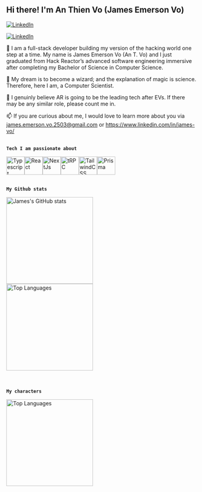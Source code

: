 Hi there! I'm An Thien Vo (James Emerson Vo)
<br/>
--------------------------------------------------------
<a href="https://www.linkedin.com/in/whitelisab/" rel="nofollow"><img src="https://camo.githubusercontent.com/349d4ee21811d5fe1f4c97ceb303f9cc33c46375e7585d27621e4e646fc1c4b8/68747470733a2f2f696d672e736869656c64732e696f2f62616467652f77686974656c697361622532302d2532333030373742352e7376673f267374796c653d666c61742d737175617265266c6f676f3d6c696e6b6564696e266c6f676f436f6c6f723d7768697465266c696e6b3d68747470733a2f2f7777772e6c696e6b6564696e2e636f6d2f696e2f77686974656c697361622f" alt="LinkedIn" data-canonical-src="https://img.shields.io/badge/whitelisab%20-%230077B5.svg?&amp;style=flat-square&amp;logo=linkedin&amp;logoColor=white&amp;link=https://www.linkedin.com/in/whitelisab/" style="max-width: 100%;"></a>

<a href="https://www.linkedin.com/in/james-vo/" rel="nofollow"><img src="https://camo.githubusercontent.com/349d4ee21811d5fe1f4c97ceb303f9cc33c46375e7585d27621e4e646fc1c4b8/68747470733a2f2f696d672e736869656c64732e696f2f62616467652f77686974656c697361622532302d2532333030373742352e7376673f267374796c653d666c61742d737175617265266c6f676f3d6c696e6b6564696e266c6f676f436f6c6f723d7768697465266c696e6b3d68747470733a2f2f7777772e6c696e6b6564696e2e636f6d2f696e2f77686974656c697361622f" alt="LinkedIn" data-canonical-src="https://img.shields.io/badge/james-vob%20-%230077B5.svg?&amp;style=flat-square&amp;logo=linkedin&amp;logoColor=white&amp;link=https://www.linkedin.com/in/james-vo/" style="max-width: 100%;"></a>



🤔 I am a full-stack developer building my version of the hacking world one step at a time. My name is James Emerson Vo (An T. Vo) and I just graduated from Hack Reactor’s advanced software engineering immersive after completing my Bachelor of Science in Computer Science.

🌱 My dream is to become a wizard; and the explanation of magic is science. Therefore, here I am, a Computer Scientist.

🔭 I genuinly believe AR is going to be the leading tech after EVs. If there may be any similar role, please count me in.

📫 If you are curious about me, I would love to learn more about you via james.emerson.vo.2503@gmail.com or https://www.linkedin.com/in/james-vo/
<br/>
<br/>


**`Tech I am passionate about`**
<div style="display: flex; ">
  <a href="https://www.typescriptlang.org"><img src="https://raw.githubusercontent.com/danielcranney/readme-generator/main/public/icons/skills/typescript-colored.svg" width="48" height="48" alt="Typescript" /></a>
  <a href="https://www.reactjs.org"><img src="https://raw.githubusercontent.com/danielcranney/readme-generator/main/public/icons/skills/react-colored.svg" width="48" height="48" alt="React" /></a>
  <a href="https://www.nextjs.org"><img src="https://raw.githubusercontent.com/danielcranney/readme-generator/main/public/icons/skills/nextjs-colored-dark.svg" width="48" height="48" alt="NextJs" /></a>
  <a href="https://trpc.io"><img src="https://avatars.githubusercontent.com/u/78011399?s=200&v=4" width="48" height="48" alt="tRPC"/></a>
  <a href="https://www.tailwindcss.com"><img src="https://raw.githubusercontent.com/danielcranney/readme-generator/main/public/icons/skills/tailwindcss-colored.svg" width="48" height="48" alt="TailwindCSS" /></a>
  <a href="https://prisma.io"><img src="https://www.prisma.io/images/favicon-32x32.png" width="48" height="48" alt="Prisma" /></a>
</div>
<br/>


**`My Github stats`**

<div style="display: flex; ">
  <img src="https://github-readme-stats.vercel.app/api?username=jamesEmerson112&show_icons=true&hide=&count_private=true&title_color=0891b2&text_color=e4e4e7&icon_color=0891b2&bg_color=3f3f46&hide_border=true&show_icons=true" alt="James's GitHub stats" height="229" />

</div>

<div style="display: flex; ">
  <img src="https://github-readme-stats.vercel.app/api/top-langs/?username=jamesEmerson112&layout=compact&langs_count=10&title_color=0891b2&text_color=e4e4e7&icon_color=0891b2&bg_color=3f3f46&hide_border=true&locale=en&custom_title=Top%20%Languages" alt="Top Languages" height="229" />
</div>
<br/>
<br/>


**`My characters`**
<div>
  <img src="https://user-images.githubusercontent.com/36806380/205413241-9537be31-bd86-41be-a9b5-7dad6b950a53.png" alt="Top Languages" height="229" />
<div>

<!--
**jamesEmerson112/jamesEmerson112** is a ✨ _special_ ✨ repository because its `README.md` (this file) appears on your GitHub profile.

Here are some ideas to get you started:

- 🔭 I’m currently working on ...
- 🌱 I’m currently learning ...
- 👯 I’m looking to collaborate on ...
- 🤔 I’m looking for help with ...
- 💬 Ask me about ...
- 📫 How to reach me: ...
- 😄 Pronouns: ...
- ⚡ Fun fact: ...
-->
